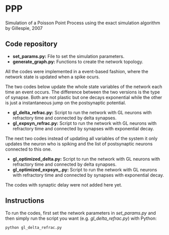 # PPP
Simulation of a Poisson Point Process using the exact simulation algorithm by Gillespie, 2007


## Code repository

*  **set_params.py:** File to set the simulation parameters.
*  **generate_graph.py:** Functions to create the network topology.

All the codes were implemented in a event-based fashion, where the network state is updated when a spike ocurs.

The two codes below update the whole state variables of the network each time an event occurs. The difference between the two versions is the type of synapse. Both are not plastic but one decays exponential while the other is just a instantaneous jump on the postsynaptic potential.
*  **gl_delta_refrac.py:** Script to run the network with GL neurons with refractory time and connected by delta synapses.
*  **gl_expsyn_refrac.py:** Script to run the network with GL neurons with refractory time and connected by synapses with exponential decay.

The next two codes instead of updating all variables of the system it only updates the neuron who is spiking and the list of postsynaptic neurons connected to this one.
*  **gl_optimized_delta.py:** Script to run the network with GL neurons with refractory time and connected by delta synapses.
*  **gl_optimized_expsyn_.py:** Script to run the network with GL neurons with refractory time and connected by synapses with exponential decay.

The codes with synaptic delay were not added here yet.

## Instructions

To run the codes, first set the network parameters in *set_params.py* and then simply run the script you want (e.g. *gl_delta_refrac.py*) with Python:

```
python gl_delta_refrac.py
```
